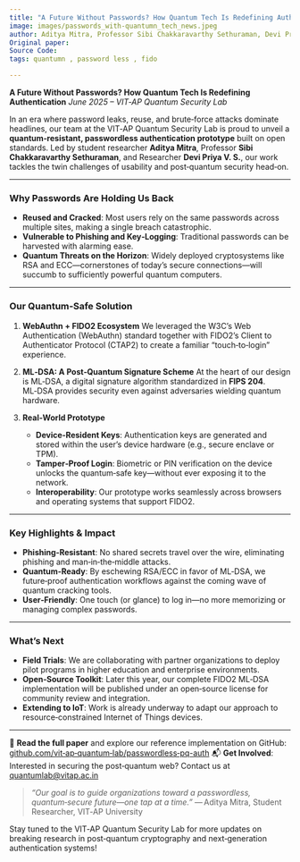 ```yaml
---
title: "A Future Without Passwords? How Quantum Tech Is Redefining Authentication - new article"
image: images/passwords_with-quantumn_tech_news.jpeg
author: Aditya Mitra, Professor Sibi Chakkaravarthy Sethuraman, Devi Priya V. S
Original paper: 
Source Code: 
tags: quantumn , password less , fido 

---
```


**A Future Without Passwords? How Quantum Tech Is Redefining Authentication**
*June 2025 – VIT‑AP Quantum Security Lab*

In an era where password leaks, reuse, and brute‑force attacks dominate headlines, our team at the VIT‑AP Quantum Security Lab is proud to unveil a **quantum‑resistant, passwordless authentication prototype** built on open standards. Led by student researcher **Aditya Mitra**, Professor **Sibi Chakkaravarthy Sethuraman**, and Researcher **Devi Priya V. S.**, our work tackles the twin challenges of usability and post‑quantum security head‑on.

---

### Why Passwords Are Holding Us Back

* **Reused and Cracked**: Most users rely on the same passwords across multiple sites, making a single breach catastrophic.
* **Vulnerable to Phishing and Key‐Logging**: Traditional passwords can be harvested with alarming ease.
* **Quantum Threats on the Horizon**: Widely deployed cryptosystems like RSA and ECC—cornerstones of today’s secure connections—will succumb to sufficiently powerful quantum computers.

---

### Our Quantum‑Safe Solution

1. **WebAuthn + FIDO2 Ecosystem**
   We leveraged the W3C’s Web Authentication (WebAuthn) standard together with FIDO2’s Client to Authenticator Protocol (CTAP2) to create a familiar “touch‑to‑login” experience.
2. **ML‑DSA: A Post‑Quantum Signature Scheme**
   At the heart of our design is ML‑DSA, a digital signature algorithm standardized in **FIPS 204**. ML‑DSA provides security even against adversaries wielding quantum hardware.
3. **Real‑World Prototype**

   * **Device‑Resident Keys**: Authentication keys are generated and stored within the user’s device hardware (e.g., secure enclave or TPM).
   * **Tamper‑Proof Login**: Biometric or PIN verification on the device unlocks the quantum‑safe key—without ever exposing it to the network.
   * **Interoperability**: Our prototype works seamlessly across browsers and operating systems that support FIDO2.

---

### Key Highlights & Impact

* **Phishing‑Resistant**: No shared secrets travel over the wire, eliminating phishing and man‑in‑the‑middle attacks.
* **Quantum‑Ready**: By eschewing RSA/ECC in favor of ML‑DSA, we future‑proof authentication workflows against the coming wave of quantum cracking tools.
* **User‑Friendly**: One touch (or glance) to log in—no more memorizing or managing complex passwords.

---

### What’s Next

* **Field Trials**: We are collaborating with partner organizations to deploy pilot programs in higher education and enterprise environments.
* **Open‑Source Toolkit**: Later this year, our complete FIDO2 ML‑DSA implementation will be published under an open‑source license for community review and integration.
* **Extending to IoT**: Work is already underway to adapt our approach to resource‑constrained Internet of Things devices.

---

🔗 **Read the full paper** and explore our reference implementation on GitHub: [github.com/vit‑ap‑quantum‑lab/passwordless‑pq-auth](#)
📬 **Get Involved**: Interested in securing the post‑quantum web? Contact us at [quantumlab@vitap.ac.in](mailto:quantumlab@vitap.ac.in)

> *“Our goal is to guide organizations toward a passwordless, quantum‑secure future—one tap at a time.”*
> — Aditya Mitra, Student Researcher, VIT‑AP University

Stay tuned to the VIT‑AP Quantum Security Lab for more updates on breaking research in post‑quantum cryptography and next‑generation authentication systems!
